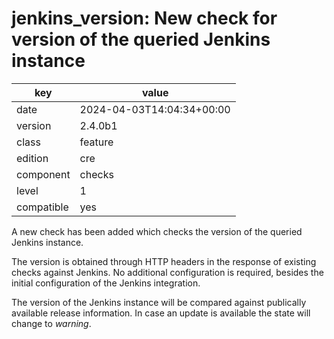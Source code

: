 [//]: # (werk v2)
# jenkins_version: New check for version of the queried Jenkins instance

key        | value
---------- | ---
date       | 2024-04-03T14:04:34+00:00
version    | 2.4.0b1
class      | feature
edition    | cre
component  | checks
level      | 1
compatible | yes

A new check has been added which checks the version of the queried Jenkins instance.

The version is obtained through HTTP headers in the response of existing checks against Jenkins.
No additional configuration is required, besides the initial configuration of the Jenkins integration.

The version of the Jenkins instance will be compared against publically available release information.
In case an update is available the state will change to _warning_.
